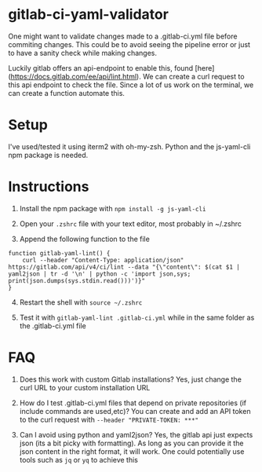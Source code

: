 # gitlab-ci-yaml-validator

One might want to validate changes made to a .gitlab-ci.yml file before commiting changes. This could be to avoid seeing the pipeline error or just to have
a sanity check while making changes. 

Luckily gitlab offers an api-endpoint to enable this, found [here] (https://docs.gitlab.com/ee/api/lint.html). We can create a curl request to this 
api endpoint to check the file. Since a lot of us work on the terminal, we can create a function automate this. 

# Setup

I've used/tested it using iterm2 with oh-my-zsh. Python and the js-yaml-cli npm package is needed.

# Instructions

1. Install the npm package with ```npm install -g js-yaml-cli```

2. Open your ```.zshrc``` file with your text editor, most probably in ~/.zshrc 

3. Append the following function to the file

```
function gitlab-yaml-lint() {
    curl --header "Content-Type: application/json" https://gitlab.com/api/v4/ci/lint --data "{\"content\": $(cat $1 | yaml2json | tr -d '\n' | python -c 'import json,sys; print(json.dumps(sys.stdin.read()))')}"
}
```

4. Restart the shell with ```source ~/.zshrc```

5. Test it with ```gitlab-yaml-lint .gitlab-ci.yml``` while in the same folder as the .gitlab-ci.yml file

# FAQ

1. Does this work with custom Gitlab installations? Yes, just change the curl URL to your custom installation URL

2. How do I test .gitlab-ci.yml files that depend on private repositories (if include commands are used,etc)? You can create and add an API token to the 
curl request with ```--header "PRIVATE-TOKEN: ***"```

3. Can I avoid using python and yaml2json? Yes, the gitlab api just expects json (its a bit picky with formatting). As long as you can provide it the 
json content in the right format, it will work. One could potentially use tools such as ```jq``` or ```yq``` to achieve this


